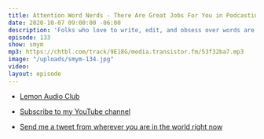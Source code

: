 ```yaml
---
title: Attention Word Nerds - There Are Great Jobs For You in Podcasting!
date: 2020-10-07 09:00:00 -06:00
description: 'Folks who love to write, edit, and obsess over words are very much needed in podcasting. And maybe you don't see it, but I do. Let me encourage you to get involved even if you don't have a face (or voice) for audio.'
episode: 133
show: smym
mp3: https://chtbl.com/track/9E18G/media.transistor.fm/53f32ba7.mp3
image: "/uploads/smym-134.jpg"
video: 
layout: episode
---
```


* [Lemon Audio Club](https://lemonaudio.club/)
* [Subscribe to my YouTube channel](https://www.youtube.com/c/lemonproductionsca)

* [Send me a tweet from wherever you are in the world right now](https://twitter.com/iChris)